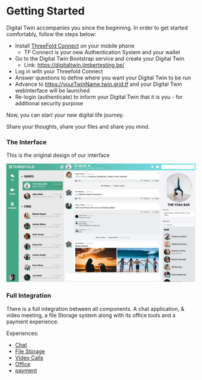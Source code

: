 # Getting Started

Digital Twin accompanies you since the beginning. In order to get started comfortably, follow the steps below: 

- Install [ThreeFold Connect](threefold:tfconnect) on your mobile phone
  - TF Connect is your new Authentication System and your wallet
- Go to the Digital Twin Bootstrap service and create your Digital Twin
  - Link: https://digitaltwin.jimbertesting.be/
- Log in with your Threefold Connect
- Answer questions to define where you want your Digital Twin to be run
- Advance to https://yourTwinName.twin.grid.tf and your Digital Twin webinterface will be launched
- Re-login (authenticate) to inform your Digital Twin that it is you - for additional security purpose

Now, you can start your new digital life journey. 

Share your thoughts, share your files and share you mind.

### The Interface

This is the original design of our interface

![](img/interface.jpg)


### Full Integration

There is a full integration between all components. 
A chat application, & video meeting, a file Storage system along with its office tools and a payment experience.

Experiences:
- [Chat](twin_chat)
- [File Storage](filestorage)
- [Video Calls](video_call)
- [Office](office)
- [payment](payment)

